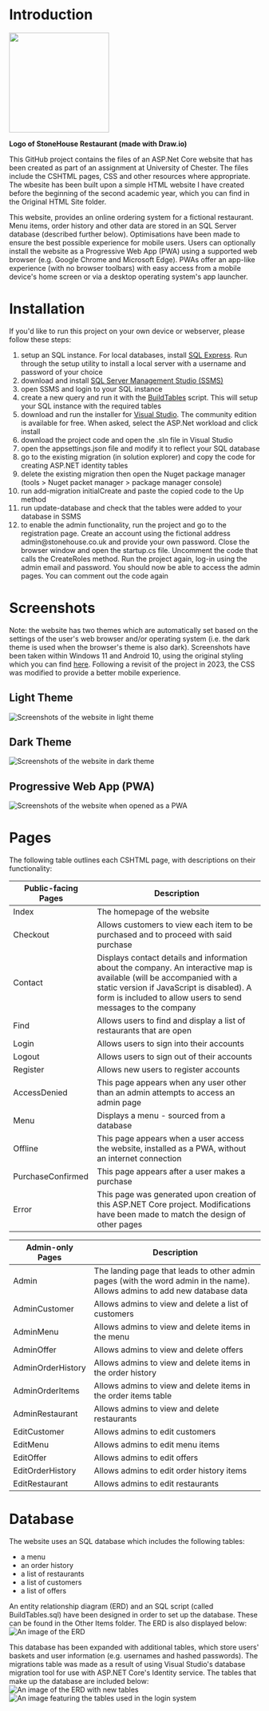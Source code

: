 <h1>Introduction</h1>

<img src=https://github.com/nightMoney74767/stoneHouse/blob/main/J85452%20-%20CO5227%20Restaurant%20Project/wwwroot/img/LogoPNG.png width=200px/>

<strong>Logo of StoneHouse Restaurant (made with Draw.io)</strong>

This GitHub project contains the files of an ASP.Net Core website that has been created as part of an assignment at University of Chester. The files include the CSHTML pages, CSS and other resources where appropriate.
The wbesite has been built upon a simple HTML website I have created before the beginning of the second academic year, which you can find in the Original HTML Site folder.

This website, provides an online ordering system for a fictional restaurant. Menu items, order history and other data are stored in an SQL Server database (described further below). Optimisations have been made to ensure the best possible experience for mobile users. Users can optionally install the website as a Progressive Web App (PWA) using a supported web browser (e.g. Google Chrome and Microsoft Edge). PWAs offer an app-like experience (with no browser toolbars) with easy access from a mobile device's home screen or via a desktop operating system's app launcher.

<h1>Installation</h1>
If you'd like to run this project on your own device or webserver, please follow these steps:
<ol>
        <li>setup an SQL instance. For local databases, install <a href="https://learn.microsoft.com/en-us/sql/database-engine/configure-windows/sql-server-express-localdb?view=sql-server-ver16">SQL Express</a>. Run through the setup utility to install a local server with a username and password of your choice</li>
        <li>download and install <a href="https://learn.microsoft.com/en-us/sql/ssms/download-sql-server-management-studio-ssms?view=sql-server-ver16">SQL Server Management Studio (SSMS)</a></li>
        <li>open SSMS and login to your SQL instance</li>
        <li>create a new query and run it with the <a href="https://github.com/nightMoney74767/stoneHouse/blob/main/Other%20Items/BuildTables.sql">BuildTables</a> script. This will setup your SQL instance with the required tables</li>
        <li>download and run the installer for <a href="https://visualstudio.microsoft.com/downloads/">Visual Studio</a>. The community edition is available for free. When asked, select the ASP.Net workload and click install</li>
        <li>download the project code and open the .sln file in Visual Studio</li>
        <li>open the appsettings.json file and modify it to reflect your SQL database</li>
        <li>go to the existing migration (in solution explorer) and copy the code for creating ASP.NET identity tables</li>
        <li>delete the existing migration then open the Nuget package manager (tools > Nuget packet manager > package manager console)</li>
        <li>run add-migration initialCreate and paste the copied code to the Up method</li>
        <li>run update-database and check that the tables were added to your database in SSMS</li>
        <li>to enable the admin functionality, run the project and go to the registration page. Create an account using the fictional address admin@stonehouse.co.uk and provide your own password. Close the browser window and open the startup.cs file. Uncomment the code that calls the CreateRoles method. Run the project again, log-in using the admin email and password. You should now be able to access the admin pages. You can comment out the code again</li>
      </ol>
      
<h1>Screenshots</h1>
Note: the website has two themes which are automatically set based on the settings of the user's web browser and/or operating system (i.e. the dark theme is used when the browser's theme is also dark). Screenshots have been taken within Windows 11 and Android 10, using the original styling which you can find <a href="https://github.com/nightMoney74767/stoneHouse/blob/main/J85452%20-%20CO5227%20Restaurant%20Project/wwwroot/css/StyleSheetOG.css">here</a>. Following a revisit of the project in 2023, the CSS was modified to provide a better mobile experience.

<h2>Light Theme</h2>
<img src=https://github.com/nightMoney74767/stoneHouse/blob/main/Other%20Items/ChromeLight2.png alt="Screenshots of the website in light theme"/>

<h2>Dark Theme</h2>
<img src=https://github.com/nightMoney74767/stoneHouse/blob/main/Other%20Items/ChromeDark.png alt="Screenshots of the website in dark theme" />

<h2>Progressive Web App (PWA)</h2>
<img src=https://github.com/nightMoney74767/stoneHouse/blob/main/Other%20Items/PWAWindows.png alt="Screenshots of the website when opened as a PWA" />

<h1>Pages</h1>
The following table outlines each CSHTML page, with descriptions on their functionality:

| Public-facing Pages | Description |
| ------ | ------ |
| Index | The homepage of the website |
| Checkout | Allows customers to view each item to be purchased and to proceed with said purchase |
| Contact | Displays contact details and information about the company. An interactive map is available (will be accompanied with a static version if JavaScript is disabled). A form is included to allow users to send messages to the company |
| Find | Allows users to find and display a list of restaurants that are open |
| Login | Allows users to sign into their accounts |
| Logout | Allows users to sign out of their accounts |
| Register | Allows new users to register accounts |
| AccessDenied | This page appears when any user other than an admin attempts to access an admin page |
| Menu | Displays a menu - sourced from a database |
| Offline | This page appears when a user access the website, installed as a PWA, without an internet connection |
| PurchaseConfirmed | This page appears after a user makes a purchase |
| Error | This page was generated upon creation of this ASP.NET Core project. Modifications have been made to match the design of other pages |

| Admin-only Pages | Description |
| ------ | ------ |
| Admin | The landing page that leads to other admin pages (with the word admin in the name). Allows admins to add new database data |
| AdminCustomer | Allows admins to view and delete a list of customers |
| AdminMenu | Allows admins to view and delete items in the menu |
| AdminOffer | Allows admins to view and delete offers |
| AdminOrderHistory | Allows admins to view and delete items in the order history |
| AdminOrderItems | Allows admins to view and delete items in the order items table |
| AdminRestaurant | Allows admins to view and delete restaurants |
| EditCustomer | Allows admins to edit customers |
| EditMenu | Allows admins to edit menu items |
| EditOffer | Allows admins to edit offers |
| EditOrderHistory | Allows admins to edit order history items |
| EditRestaurant | Allows admins to edit restaurants |


<h1>Database</h1>
The website uses an SQL database which includes the following tables:

- a menu
- an order history
- a list of restaurants
- a list of customers
- a list of offers

An entity relationship diagram (ERD) and an SQL script (called BuildTables.sql) have been designed in order to set up the database. These can be found in the Other Items folder. The ERD is also displayed below:
<img src="https://github.com/nightMoney74767/stoneHouse/blob/main/Other%20Items/CO5227ERD.png" alt="An image of the ERD"/>

This database has been expanded with additional tables, which store users' baskets and user information (e.g. usernames and hashed passwords). The migrations table was made as a result of using Visual Studio's database migration tool for use with ASP.NET Core's Identity service. The tables that make up the database are included below:
<img src="https://github.com/nightMoney74767/stoneHouse/blob/main/Other%20Items/SQL_Relationships__Main_.png" alt="An image of the ERD with new tables" />
<img src="https://github.com/nightMoney74767/stoneHouse/blob/main/Other%20Items/SQL_Relationships__AspNetUsers_.png" alt="An image featuring the tables used in the login system" />
